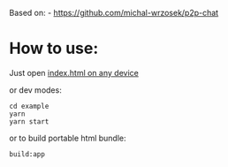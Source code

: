 Based on: - https://github.com/michal-wrzosek/p2p-chat

# How to use:

Just open
[index.html on any device](example/build/index.html)

or dev modes:

```
cd example
yarn
yarn start
```

or to build portable html bundle:

```
build:app
```
